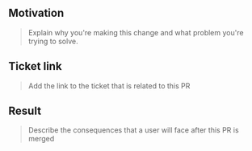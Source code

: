 ## Motivation

> Explain why you're making this change and what problem you're trying to solve.

## Ticket link

> Add the link to the ticket that is related to this PR


## Result

> Describe the consequences that a user will face after this PR is merged
